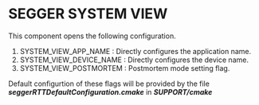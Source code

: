 # SEGGER SYSTEM VIEW

This component opens the following configuration.

1. SYSTEM_VIEW_APP_NAME      : Directly configures the application name.
2. SYSTEM_VIEW_DEVICE_NAME   : Directly configures the device name.
3. SYSTEM_VIEW_POSTMORTEM    : Postmortem mode setting flag.

Default configurtion of these flags will be provided by the file ***seggerRTTDefaultConfiguration.cmake*** in ***SUPPORT/cmake***

